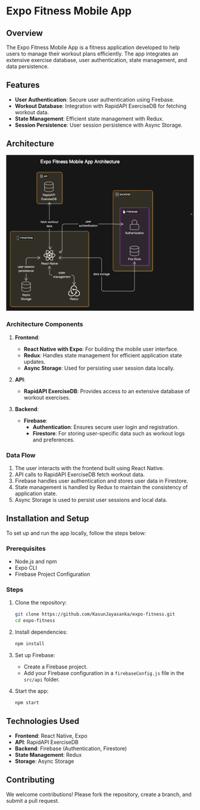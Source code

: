 # Expo Fitness Mobile App

## Overview
The Expo Fitness Mobile App is a fitness application developed to help users to manage their workout plans efficiently. The app integrates an extensive exercise database, user authentication, state management, and data persistence.

## Features
- **User Authentication**: Secure user authentication using Firebase.
- **Workout Database**: Integration with RapidAPI ExerciseDB for fetching workout data.
- **State Management**: Efficient state management with Redux.
- **Session Persistence**: User session persistence with Async Storage.

## Architecture

![Expo Fitness Mobile App Architecture](./expo-fitness-mobile-app-architecture.png)

### Architecture Components

1. **Frontend**:
   - **React Native with Expo**: For building the mobile user interface.
   - **Redux**: Handles state management for efficient application state updates.
   - **Async Storage**: Used for persisting user session data locally.

2. **API**:
   - **RapidAPI ExerciseDB**: Provides access to an extensive database of workout exercises.

3. **Backend**:
   - **Firebase**:
     - **Authentication**: Ensures secure user login and registration.
     - **Firestore**: For storing user-specific data such as workout logs and preferences.

### Data Flow
1. The user interacts with the frontend built using React Native.
2. API calls to RapidAPI ExerciseDB fetch workout data.
3. Firebase handles user authentication and stores user data in Firestore.
4. State management is handled by Redux to maintain the consistency of application state.
5. Async Storage is used to persist user sessions and local data.

## Installation and Setup

To set up and run the app locally, follow the steps below:

### Prerequisites
- Node.js and npm
- Expo CLI
- Firebase Project Configuration

### Steps
1. Clone the repository:
   ```bash
   git clone https://github.com/KasunJayasanka/expo-fitness.git
   cd expo-fitness
   ```

2. Install dependencies:
   ```bash
   npm install
   ```

3. Set up Firebase:
   - Create a Firebase project.
   - Add your Firebase configuration in a `firebaseConfig.js` file in the `src/api` folder.

4. Start the app:
   ```bash
   npm start
   ```

## Technologies Used
- **Frontend**: React Native, Expo
- **API**: RapidAPI ExerciseDB
- **Backend**: Firebase (Authentication, Firestore)
- **State Management**: Redux
- **Storage**: Async Storage

## Contributing
We welcome contributions! Please fork the repository, create a branch, and submit a pull request.
